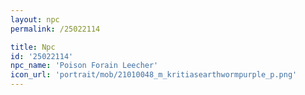 ```yaml
---
layout: npc
permalink: /25022114

title: Npc
id: '25022114'
npc_name: 'Poison Forain Leecher'
icon_url: 'portrait/mob/21010048_m_kritiasearthwormpurple_p.png'
---
```

